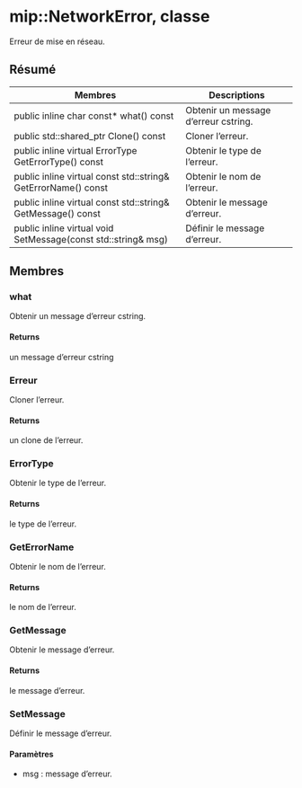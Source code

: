 # <a name="class-mipnetworkerror"></a>mip::NetworkError, classe 
Erreur de mise en réseau.
  
## <a name="summary"></a>Résumé
 Membres                        | Descriptions                                
--------------------------------|---------------------------------------------
public inline char const* what() const  |  Obtenir un message d’erreur cstring.
public std::shared_ptr<Error> Clone() const  |  Cloner l’erreur.
public inline virtual ErrorType GetErrorType() const  |  Obtenir le type de l’erreur.
public inline virtual const std::string& GetErrorName() const  |  Obtenir le nom de l’erreur.
public inline virtual const std::string& GetMessage() const  |  Obtenir le message d’erreur.
public inline virtual void SetMessage(const std::string& msg)  |  Définir le message d’erreur.
  
## <a name="members"></a>Membres
  
### <a name="what"></a>what
Obtenir un message d’erreur cstring.
  
#### <a name="returns"></a>Returns
un message d’erreur cstring
  
### <a name="error"></a>Erreur
Cloner l’erreur.
  
#### <a name="returns"></a>Returns
un clone de l’erreur.
  
### <a name="errortype"></a>ErrorType
Obtenir le type de l’erreur.
  
#### <a name="returns"></a>Returns
le type de l’erreur.
  
### <a name="geterrorname"></a>GetErrorName
Obtenir le nom de l’erreur.
  
#### <a name="returns"></a>Returns
le nom de l’erreur.
  
### <a name="getmessage"></a>GetMessage
Obtenir le message d’erreur.
  
#### <a name="returns"></a>Returns
le message d’erreur.
  
### <a name="setmessage"></a>SetMessage
Définir le message d’erreur.
  
#### <a name="parameters"></a>Paramètres
* msg : message d’erreur.